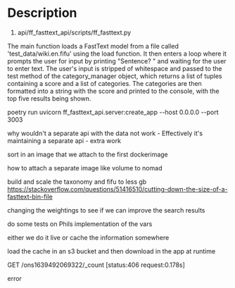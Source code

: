 # Description 

1. api/ff_fasttext_api/scripts/ff_fasttext.py

The main function loads a FastText model from a file called 'test_data/wiki.en.fifu' using the load function. It then enters a loop where it prompts the user for input by printing "Sentence? " and waiting for the user to enter text. The user's input is stripped of whitespace and passed to the test method of the category_manager object, which returns a list of tuples containing a score and a list of categories. The categories are then formatted into a string with the score and printed to the console, with the top five results being shown.

poetry run uvicorn ff_fasttext_api.server:create_app --host 0.0.0.0 --port 3003

why wouldn't a separate api with the data not work - 
Effectively it's maintaining a separate api - extra work 

sort in an image that we attach to the first dockerimage

how to attach a separate image like volume to nomad  

build and scale the taxonomy and fifu to less gb 
https://stackoverflow.com/questions/51416510/cutting-down-the-size-of-a-fasttext-bin-file







changing the weightings to see if we can improve the search results 


do some tests on Phils implementation of the vars 


either we do it  live or cache the information somewhere 


load the cache in an s3 bucket and then download in the app at runtime



GET /ons1639492069322/_count [status:406 request:0.178s]

error 